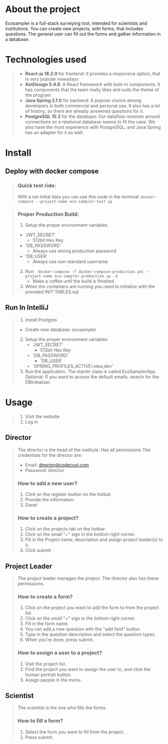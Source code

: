 # About the project

Ecosampler is a full-stack surveying tool, intended for scientists and institutions.
You can create new projects, with forms, that includes questions. 
The general user can fill out the forms and gather information in a database.

# Technologies used

> - **React-js 18.2.0** for frontend: It provides a responsive option, that is very popular nowadays
> - **AntDesign 5.4.6**: A React framework with bulit-in components. 
> It has components that the team really likes and suits the theme of the program
> - **Java Spring 3.1.0** for backend: A popular choice among developers in both commercial and personal use.
> It also has a lot of history, so there are already answered questions for it.
> - **PostgreSQL 15.2** for the database: Our dataflow revolves around connections so a relational database seems to fit the case.
> We also have the most experience with PostgreSQL, and Java Spring has an adapter for it as well.

# Install
## Deploy with docker compose
> ### Quick test ride: 
> With a set initial data you can use this code in the terminal: ```docker-compose --project-name eco-sampler-test up```

> ### Proper Production Build:
> 1. Setup the proper environment variables 
>   - 'JWT_SECRET' 
>     - 512bit Hex Key
>   - 'DB_PASSWORD'
>     - Always use strong production password
>   - 'DB_USER'
>     - Always use non-standard username
> 2. Run: ``` docker-compose -f docker-compose-production.yml --project-name eco-sampler-production up -d```
>    - Make a coffee until the build is finished 
> 3. When the containers are running you need to initialize with the provided INIT-TABLES.sql

## Run In IntelliJ

> 1. Install Postgres
>   - Create new database: ecosampler
> 2. Setup the proper environment variables
>    - 'JWT_SECRET'
>      - 512bit Hex Key
>    - 'DB_PASSWORD'
>      - 'DB_USER'
>    - 'SPRING_PROFILES_ACTIVE=idea,dev'
> 3. Run the application. The starter class is called EcoSamplerApp
> Optional: If you want to access the default emails, search for the DBInitializer.


# Usage

> 1. Visit the website.
> 2. Log in

## Director

> The director is the head of the institute. Has all permissions
> The credentials for the director are:
> - Email: director@codecool.com
> - Password: director
> 
> ### How to add a new user?
> 1. Click on the register button on the hotbar.
> 2. Provide the information.
> 3. Done!
> 
> ### How to create a project?
> 1. Click on the projects tab on the hotbar.
> 2. Click on the small "+" sign in the bottom right corner.
> 3. Fill in the Project name, description and assign project leader(s) to it.
> 4. Click submit.

## Project Leader
> 
> The project leader manages the project. The director also has these permissions.
> 
> ### How to create a form?
> 1. Click on the project you want to add the form to from the project list.
> 2. Click on the small "+" sign in the bottom right corner.
> 3. Fill in the form name.
> 4. You can add a new question with the "add field" button
> 5. Type in the question description and select the question types.
> 6. When you're done, press submit.
> 
> ### How to assign a user to a project?
> 1. Visit the project list.
> 2. Find the project you want to assign the user to, and click the human portrait button.
> 3. Assign people in the menu.

## Scientist
> 
> The scientist is the one who fills the forms.
> 
> ### How to fill a form?
> 1. Select the form you want to fill from the project.
> 2. Press submit.
> 
